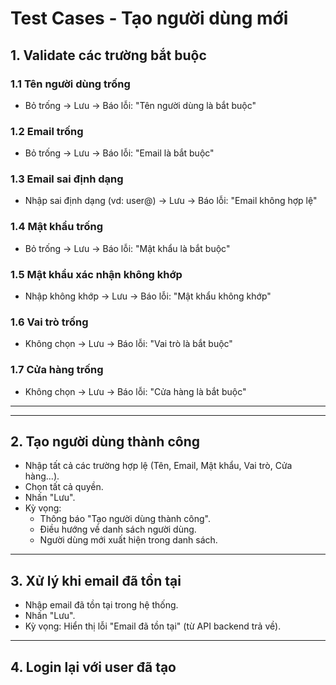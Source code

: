 # Test Cases - Tạo người dùng mới

## 1. Validate các trường bắt buộc
### 1.1 Tên người dùng trống
- Bỏ trống → Lưu → Báo lỗi: "Tên người dùng là bắt buộc"

### 1.2 Email trống
- Bỏ trống → Lưu → Báo lỗi: "Email là bắt buộc"

### 1.3 Email sai định dạng
- Nhập sai định dạng (vd: user@) → Lưu → Báo lỗi: "Email không hợp lệ"

### 1.4 Mật khẩu trống
- Bỏ trống → Lưu → Báo lỗi: "Mật khẩu là bắt buộc"

### 1.5 Mật khẩu xác nhận không khớp
- Nhập không khớp → Lưu → Báo lỗi: "Mật khẩu không khớp"

### 1.6 Vai trò trống
- Không chọn → Lưu → Báo lỗi: "Vai trò là bắt buộc"

### 1.7 Cửa hàng trống
- Không chọn → Lưu → Báo lỗi: "Cửa hàng là bắt buộc"
---

---

## 2. Tạo người dùng thành công

- Nhập tất cả các trường hợp lệ (Tên, Email, Mật khẩu, Vai trò, Cửa hàng...).
- Chọn tất cả quyền.
- Nhấn "Lưu".
- Kỳ vọng:
  - Thông báo "Tạo người dùng thành công".
  - Điều hướng về danh sách người dùng.
  - Người dùng mới xuất hiện trong danh sách.

---

## 3. Xử lý khi email đã tồn tại

- Nhập email đã tồn tại trong hệ thống.
- Nhấn "Lưu".
- Kỳ vọng: Hiển thị lỗi "Email đã tồn tại" (từ API backend trả về).

---


## 4. Login lại với user đã tạo